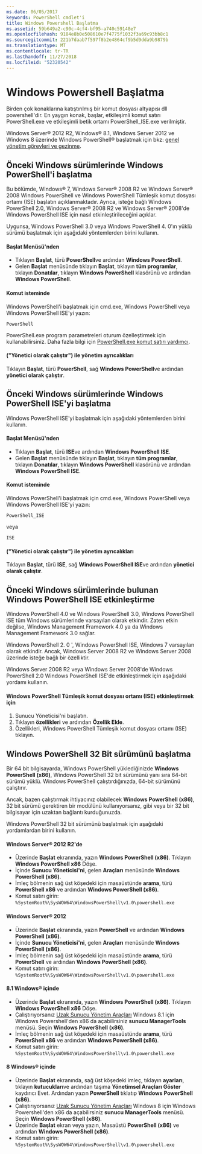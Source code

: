 ```yaml
---
ms.date: 06/05/2017
keywords: PowerShell cmdlet'i
title: Windows Powershell Başlatma
ms.assetid: 59b649a2-c90c-4cf4-bf95-a740c59148e7
ms.openlocfilehash: 9184e8b0e508610e7f4775f1032f3a69c93bb8c1
ms.sourcegitcommit: 221b7daab7f597f8b2e4864cf9b5d9dda9b9879b
ms.translationtype: MT
ms.contentlocale: tr-TR
ms.lasthandoff: 11/27/2018
ms.locfileid: "52320542"
---
```

# <a name="starting-windows-powershell"></a>Windows Powershell Başlatma
Birden çok konaklarına katıştırılmış bir komut dosyası altyapısı dll powershell'dir.  En yaygın konak, başlar, etkileşimli komut satırı PowerShell.exe ve etkileşimli betik ortamı PowerShell_ISE.exe verilmiştir.

Windows Server® 2012 R2, Windows® 8.1, Windows Server 2012 ve Windows 8 üzerinde Windows PowerShell® başlatmak için bkz: [genel yönetim görevleri ve gezinme](https://technet.microsoft.com/library/hh831491.aspx).

## <a name="how-to-start-windows-powershell-on-earlier-versions-of-windows"></a>Önceki Windows sürümlerinde Windows PowerShell'i başlatma

Bu bölümde, Windows® 7, Windows Server® 2008 R2 ve Windows Server® 2008 Windows PowerShell ve Windows PowerShell Tümleşik komut dosyası ortamı (ISE) başlatın açıklanmaktadır. Ayrıca, isteğe bağlı Windows PowerShell 2.0, Windows Server® 2008 R2 ve Windows Server® 2008'de Windows PowerShell ISE için nasıl etkinleştirileceğini açıklar.

Uygunsa, Windows PowerShell 3.0 veya Windows PowerShell 4. 0'ın yüklü sürümü başlatmak için aşağıdaki yöntemlerden birini kullanın.

#### <a name="from-the-start-menu"></a>Başlat Menüsü'nden

- Tıklayın **Başlat**, türü **PowerShell**ve ardından **Windows PowerShell**.
- Gelen **Başlat** menüsünde tıklayın **Başlat**, tıklayın **tüm programlar**, tıklayın **Donatılar**, tıklayın **Windows PowerShell**  klasörünü ve ardından **Windows PowerShell**.

#### <a name="at-the-command-prompt"></a>Komut isteminde

Windows PowerShell'i başlatmak için cmd.exe, Windows PowerShell veya Windows PowerShell ISE'yi yazın:

```
PowerShell
```

PowerShell.exe program parametreleri oturum özelleştirmek için kullanabilirsiniz. Daha fazla bilgi için [PowerShell.exe komut satırı yardımcı](../core-powershell/console/PowerShell.exe-Command-Line-Help.md).

#### <a name="with-administrative-privileges-run-as-administrator"></a>("Yönetici olarak çalıştır") ile yönetim ayrıcalıkları

Tıklayın **Başlat**, türü **PowerShell**, sağ **Windows PowerShell**ve ardından **yönetici olarak çalıştır**.

## <a name="how-to-start-windows-powershell-ise-on-earlier-releases-of-windows"></a>Önceki Windows sürümlerinde Windows PowerShell ISE'yi başlatma

Windows PowerShell ISE'yi başlatmak için aşağıdaki yöntemlerden birini kullanın.

#### <a name="from-the-start-menu"></a>Başlat Menüsü'nden

- Tıklayın **Başlat**, türü **ISE**ve ardından **Windows PowerShell ISE**.
- Gelen **Başlat** menüsünde tıklayın **Başlat**, tıklayın **tüm programlar**, tıklayın **Donatılar**, tıklayın **Windows PowerShell**  klasörünü ve ardından **Windows PowerShell ISE**.

#### <a name="at-the-command-prompt"></a>Komut isteminde

Windows PowerShell'i başlatmak için cmd.exe, Windows PowerShell veya Windows PowerShell ISE'yi yazın:

```
PowerShell_ISE
```

veya

```
ISE
```

#### <a name="with-administrative-privileges-run-as-administrator"></a>("Yönetici olarak çalıştır") ile yönetim ayrıcalıkları

Tıklayın **Başlat**, türü **ISE**, sağ **Windows PowerShell ISE**ve ardından **yönetici olarak çalıştır**.

## <a name="how-to-enable-windows-powershell-ise-on-earlier-releases-of-windows"></a>Önceki Windows sürümlerinde bulunan Windows PowerShell ISE etkinleştirme

Windows PowerShell 4.0 ve Windows PowerShell 3.0, Windows PowerShell ISE tüm Windows sürümlerinde varsayılan olarak etkindir. Zaten etkin değilse, Windows Management Framework 4.0 ya da Windows Management Framework 3.0 sağlar.

Windows PowerShell 2. 0 ', Windows PowerShell ISE, Windows 7 varsayılan olarak etkindir. Ancak, Windows Server 2008 R2 ve Windows Server 2008 üzerinde isteğe bağlı bir özelliktir.

Windows Server 2008 R2 veya Windows Server 2008'de Windows PowerShell 2.0 Windows PowerShell ISE'de etkinleştirmek için aşağıdaki yordamı kullanın.

#### <a name="to-enable-windows-powershell-integrated-scripting-environment-ise"></a>Windows PowerShell Tümleşik komut dosyası ortamı (ISE) etkinleştirmek için

1. Sunucu Yöneticisi'ni başlatın.
2. Tıklayın **özellikleri** ve ardından **Özellik Ekle**.
3. Özellikleri, Windows PowerShell Tümleşik komut dosyası ortamı (ISE) tıklayın.

## <a name="starting-the-32-bit-version-of-windows-powershell"></a>Windows PowerShell 32 Bit sürümünü başlatma

Bir 64 bit bilgisayarda, Windows PowerShell yüklediğinizde **Windows PowerShell (x86)**, Windows PowerShell 32 bit sürümünü yanı sıra 64-bit sürümü yüklü. Windows PowerShell çalıştırdığınızda, 64-bit sürümünü çalıştırır.

Ancak, bazen çalıştırmak ihtiyacınız olabilecek **Windows PowerShell (x86)**, 32 bit sürümü gerektiren bir modülünü kullanıyorsanız, gibi veya bir 32 bit bilgisayar için uzaktan bağlantı kurduğunuzda.

Windows PowerShell 32 bit sürümünü başlatmak için aşağıdaki yordamlardan birini kullanın.

#### <a name="in-windows-server-2012-r2"></a>Windows Server® 2012 R2'de

- Üzerinde **Başlat** ekranında, yazın **Windows PowerShell (x86)**. Tıklayın **Windows PowerShell x86** Döşe.
- İçinde **Sunucu Yöneticisi'ni**, gelen **Araçları** menüsünde **Windows PowerShell (x86)**.
- İmleç bölmenin sağ üst köşedeki için masaüstünde **arama**, türü **PowerShell x86** ve ardından **Windows PowerShell (x86)**.
- Komut satırı girin: `%SystemRoot%\SysWOW64\WindowsPowerShell\v1.0\powershell.exe`

#### <a name="in-windows-server-2012"></a>Windows Server® 2012

- Üzerinde **Başlat** ekranında, yazın **PowerShell** ve ardından **Windows PowerShell (x86)**.
- İçinde **Sunucu Yöneticisi'ni**, gelen **Araçları** menüsünde **Windows PowerShell (x86)**.
- İmleç bölmenin sağ üst köşedeki için masaüstünde **arama**, türü **PowerShell** ve ardından **Windows PowerShell (x86)**.
- Komut satırı girin: `%SystemRoot%\SysWOW64\WindowsPowerShell\v1.0\powershell.exe`

#### <a name="in-windows-81"></a>8.1 Windows® içinde

- Üzerinde **Başlat** ekranında, yazın **Windows PowerShell (x86)**. Tıklayın **Windows PowerShell x86** Döşe.
- Çalıştırıyorsanız [Uzak Sunucu Yönetim Araçları](https://go.microsoft.com/fwlink/?LinkID=304145) Windows 8.1 için Windows Powershell'den x86 da açabilirsiniz **sunucu ManagerTools** menüsü.
  Seçin **Windows PowerShell (x86)**.
- İmleç bölmenin sağ üst köşedeki için masaüstünde **arama**, türü **PowerShell x86** ve ardından **Windows PowerShell (x86)**.
- Komut satırı girin: `%SystemRoot%\SysWOW64\WindowsPowerShell\v1.0\powershell.exe`

#### <a name="in-windows-8"></a>8 Windows® içinde

- Üzerinde **Başlat** ekranında, sağ üst köşedeki imleç, tıklayın **ayarları**, tıklayın **kutucukları**ve ardından taşıma **Yönetimsel Araçları Göster** kaydırıcı Evet. Ardından yazın **PowerShell** tıklatıp **Windows PowerShell (x86)**.
- Çalıştırıyorsanız [Uzak Sunucu Yönetim Araçları](https://www.microsoft.com/download/details.aspx?id=28972) Windows 8 için Windows Powershell'den x86 da açabilirsiniz **sunucu ManagerTools** menüsü. Seçin **Windows PowerShell (x86)**.
- Üzerinde **Başlat** ekran veya yazın, Masaüstü **PowerShell (x86)** ve ardından **Windows PowerShell (x86)**.
- Komut satırı girin: `%SystemRoot%\SysWOW64\WindowsPowerShell\v1.0\powershell.exe`